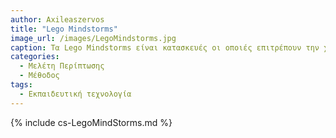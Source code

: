 ```yaml
---
author: Axileaszervos
title: "Lego Mindstorms"
image_url: /images/LegoMindstorms.jpg
caption: Tα Lego Mindstorms είναι κατασκευές οι οποιές επιτρέπουν την χρήση εντολών για τις κινήσεις τους. Αποτελούν ένα πολύ καλό εκπαιδευτικό εργαλίο και ενθαρύνουν την δημιουργικότητα, αφού ο χρήστης με τα τουβλάκια που του προσφέρονται μπόρει να φτιάξει οποία κατασκεύη φανταστεί.
categories:
  - Μελέτη Περίπτωσης
  - Μέθοδος 
tags:
  - Εκπαιδευτική τεχνολογία
---
```


{% include cs-LegoMindStorms.md %}

